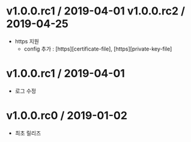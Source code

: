 v1.0.0.rc1 / 2019-04-01
v1.0.0.rc2 / 2019-04-25
===================
* https 지원
  * config 추가 : [https][certificate-file], [https][private-key-file]

v1.0.0.rc1 / 2019-04-01
===================
* 로그 수정

v1.0.0.rc0 / 2019-01-02
===================
* 최초 릴리즈
